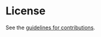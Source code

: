 # License

See the
[guidelines for contributions](https://github.com/roll-wg/efficient-route-invalidation/blob/master/CONTRIBUTING.md).
